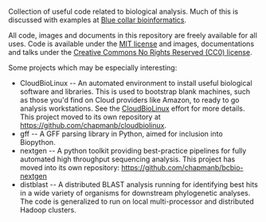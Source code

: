 Collection of useful code related to biological analysis. Much of this is 
discussed with examples at [Blue collar bioinformatics][1].

All code, images and documents in this repository are freely available for all
uses. Code is available under the [MIT license](https://opensource.org/licenses/MIT)
and images, documentations and talks under the [Creative Commons No Rights
Reserved (CC0) license](https://creativecommons.org/share-your-work/public-domain/cc0/).

Some projects which may be especially interesting:

* CloudBioLinux -- An automated environment to install useful biological software and
  libraries. This is used to bootstrap blank machines, such as those you'd
  find on Cloud providers like Amazon, to ready to go analysis workstations.
  See the [CloudBioLinux][2] effort for more details. This project
  moved to its own repository at https://github.com/chapmanb/cloudbiolinux.
* gff -- A GFF parsing library in Python, aimed for inclusion into Biopython.
* nextgen -- A python toolkit providing best-practice pipelines for fully 
  automated high throughput sequencing analysis.  This project has 
  moved into its own repository: https://github.com/chapmanb/bcbio-nextgen
* distblast -- A distributed BLAST analysis running for identifying best hits in
  a wide variety of organisms for downstream phylogenetic analyses. The code
  is generalized to run on local multi-processor and distributed Hadoop
  clusters.

[1]: http://bcbio.wordpress.com
[2]: http://cloudbiolinux.org/
